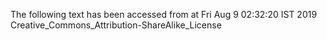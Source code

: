 The following text has been accessed from at Fri Aug 9 02:32:20 IST 2019
Creative_Commons_Attribution-ShareAlike_License
